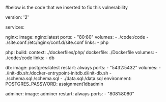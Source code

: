 #below is the code that we inserted to fix this vulnerability

version: '2'

services:

  nginx:
    image: nginx:latest
    ports:
      - "80:80"
    volumes:
      - ./code:/code
      - ./site.conf:/etc/nginx/conf.d/site.conf
    links:
      - php

  php:
    build: 
      context: ./dockerfiles/php/
      dockerfile: ./Dockerfile
    volumes:
        - ./code:/code
    links:
      - db

  db:
    image: postgres:latest
    restart: always
    ports:
      - "5432:5432"
    volumes:
      - ./init-db.sh:/docker-entrypoint-initdb.d/init-db.sh
      - ./schema.sql:/schema.sql
      - ./data.sql:/data.sql
    environment:
      POSTGRES_PASSWORD: assignment1dbadmin

  adminer:
    image: adminer
    restart: always
    ports:
      - "8081:8080"
